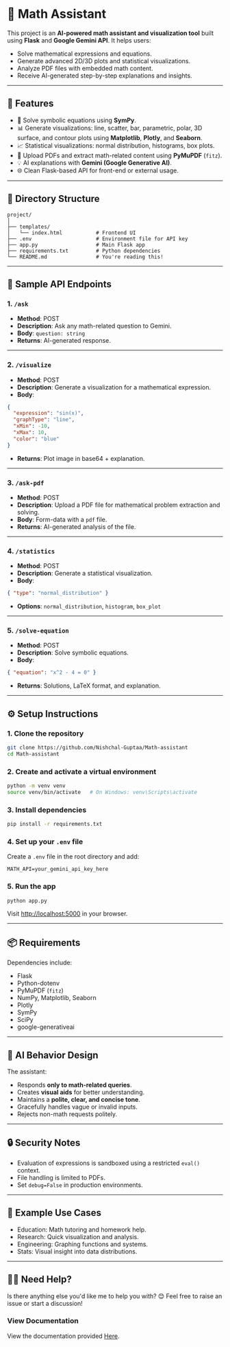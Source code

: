 # 🧠 Math Assistant

This project is an **AI-powered math assistant and visualization tool** built using **Flask** and **Google Gemini API**. It helps users:

* Solve mathematical expressions and equations.
* Generate advanced 2D/3D plots and statistical visualizations.
* Analyze PDF files with embedded math content.
* Receive AI-generated step-by-step explanations and insights.

---

## 🚀 Features

* 🧮 Solve symbolic equations using **SymPy**.
* 📊 Generate visualizations: line, scatter, bar, parametric, polar, 3D surface, and contour plots using **Matplotlib**, **Plotly**, and **Seaborn**.
* 📈 Statistical visualizations: normal distribution, histograms, box plots.
* 📎 Upload PDFs and extract math-related content using **PyMuPDF** (`fitz`).
* 💡 AI explanations with **Gemini (Google Generative AI)**.
* 🌐 Clean Flask-based API for front-end or external usage.

---

## 📁 Directory Structure

```
project/
│
├── templates/
│   └── index.html           # Frontend UI
├── .env                     # Environment file for API key
├── app.py                   # Main Flask app
├── requirements.txt         # Python dependencies
└── README.md                # You're reading this!
```

---

## 🧪 Sample API Endpoints

### 1. `/ask`

* **Method**: POST
* **Description**: Ask any math-related question to Gemini.
* **Body**: `question: string`
* **Returns**: AI-generated response.

---

### 2. `/visualize`

* **Method**: POST
* **Description**: Generate a visualization for a mathematical expression.
* **Body**:

```json
{
  "expression": "sin(x)",
  "graphType": "line",
  "xMin": -10,
  "xMax": 10,
  "color": "blue"
}
```

* **Returns**: Plot image in base64 + explanation.

---

### 3. `/ask-pdf`

* **Method**: POST
* **Description**: Upload a PDF file for mathematical problem extraction and solving.
* **Body**: Form-data with a `pdf` file.
* **Returns**: AI-generated analysis of the file.

---

### 4. `/statistics`

* **Method**: POST
* **Description**: Generate a statistical visualization.
* **Body**:

```json
{ "type": "normal_distribution" }
```

* **Options**: `normal_distribution`, `histogram`, `box_plot`

---

### 5. `/solve-equation`

* **Method**: POST
* **Description**: Solve symbolic equations.
* **Body**:

```json
{ "equation": "x^2 - 4 = 0" }
```

* **Returns**: Solutions, LaTeX format, and explanation.

---

## ⚙️ Setup Instructions

### 1. Clone the repository

```bash
git clone https://github.com/Nishchal-Guptaa/Math-assistant
cd Math-assistant
```

### 2. Create and activate a virtual environment

```bash
python -m venv venv
source venv/bin/activate   # On Windows: venv\Scripts\activate
```

### 3. Install dependencies

```bash
pip install -r requirements.txt
```

### 4. Set up your `.env` file

Create a `.env` file in the root directory and add:

```
MATH_API=your_gemini_api_key_here
```

### 5. Run the app

```bash
python app.py
```

Visit [http://localhost:5000](http://localhost:5000) in your browser.

---

## 📦 Requirements

Dependencies include:

* Flask
* Python-dotenv
* PyMuPDF (`fitz`)
* NumPy, Matplotlib, Seaborn
* Plotly
* SymPy
* SciPy
* google-generativeai

---

## 🤖 AI Behavior Design

The assistant:

* Responds **only to math-related queries**.
* Creates **visual aids** for better understanding.
* Maintains a **polite, clear, and concise tone**.
* Gracefully handles vague or invalid inputs.
* Rejects non-math requests politely.

---

## 🔒 Security Notes

* Evaluation of expressions is sandboxed using a restricted `eval()` context.
* File handling is limited to PDFs.
* Set `debug=False` in production environments.

---

## 📌 Example Use Cases

* Education: Math tutoring and homework help.
* Research: Quick visualization and analysis.
* Engineering: Graphing functions and systems.
* Stats: Visual insight into data distributions.

---


## 🙋‍♀️ Need Help?

Is there anything else you'd like me to help you with? 😊
Feel free to raise an issue or start a discussion!

### View Documentation

View the documentation provided [Here](https://emerald-lint-42b.notion.site/Math-AI-Assistant-Documentation-22588697fbea8055939ef8c9243b6ed6?pvs=141).
